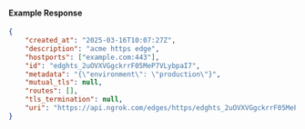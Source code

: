 <!-- Code generated for API Clients. DO NOT EDIT. -->

#### Example Response

```json
{
	"created_at": "2025-03-16T10:07:27Z",
	"description": "acme https edge",
	"hostports": ["example.com:443"],
	"id": "edghts_2uOVXVGgckrrF05MeP7VLybpaI7",
	"metadata": "{\"environment\": \"production\"}",
	"mutual_tls": null,
	"routes": [],
	"tls_termination": null,
	"uri": "https://api.ngrok.com/edges/https/edghts_2uOVXVGgckrrF05MeP7VLybpaI7"
}
```

